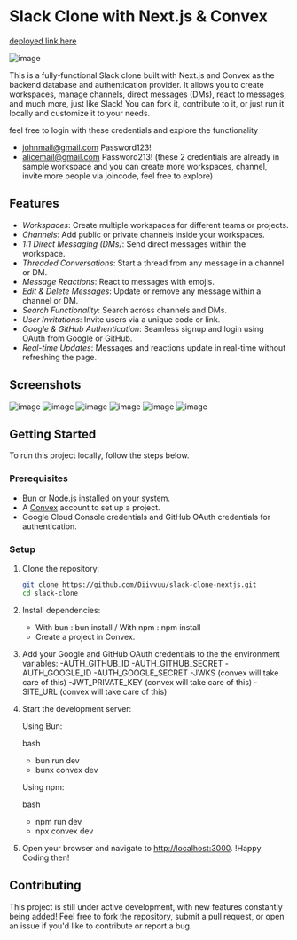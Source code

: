 # Slack Clone with Next.js & Convex  
 [deployed link here](https://slack-clone-nextjs.vercel.app/)

![image](https://github.com/user-attachments/assets/15c981cc-3649-4e77-ba19-1c9dc9bdf082)


This is a fully-functional Slack clone built with Next.js and Convex as the backend database and authentication provider. It allows you to create workspaces, manage channels, direct messages (DMs), react to messages, and much more, just like Slack! You can fork it, contribute to it, or just run it locally and customize it to your needs.

feel free to login with these credentials and explore the functionality
 - johnmail@gmail.com Password123! 
 - alicemail@gmail.com Password213!
(these 2 credentials are already in sample workspace and you can create more workspaces, channel, invite more people via joincode, feel free to explore)

## Features

- *Workspaces*: Create multiple workspaces for different teams or projects.
- *Channels*: Add public or private channels inside your workspaces.
- *1:1 Direct Messaging (DMs)*: Send direct messages within the workspace.
- *Threaded Conversations*: Start a thread from any message in a channel or DM.
- *Message Reactions*: React to messages with emojis.
- *Edit & Delete Messages*: Update or remove any message within a channel or DM.
- *Search Functionality*: Search across channels and DMs.
- *User Invitations*: Invite users via a unique code or link.
- *Google & GitHub Authentication*: Seamless signup and login using OAuth from Google or GitHub.
- *Real-time Updates*: Messages and reactions update in real-time without refreshing the page.

## Screenshots
![image](https://github.com/user-attachments/assets/fcce8263-eae2-4e2f-928f-55da6c5b1d99)
![image](https://github.com/user-attachments/assets/8b755731-38fa-467c-97a1-59f5882fe2be)
![image](https://github.com/user-attachments/assets/3c5f6c51-062e-40de-be16-6a7446f7533b)
![image](https://github.com/user-attachments/assets/0dbd04f9-3fcb-4e9f-b2e3-0998c32ae69c)
![image](https://github.com/user-attachments/assets/25d656c1-888e-4635-98e1-f37bc235ef27)
![image](https://github.com/user-attachments/assets/b2582d70-e4ea-45f3-b88a-4e6094494323)


## Getting Started

To run this project locally, follow the steps below.

### Prerequisites

- [Bun](https://bun.sh/) or [Node.js](https://nodejs.org/) installed on your system.
- A [Convex](https://convex.dev/) account to set up a project.
- Google Cloud Console credentials and GitHub OAuth credentials for authentication.

### Setup

1. Clone the repository:

   ```bash
   git clone https://github.com/Diivvuu/slack-clone-nextjs.git
   cd slack-clone

2. Install dependencies:
   - With bun : bun install / With npm : npm install
   - Create a project in Convex.


3. Add your Google and GitHub OAuth credentials to the the environment variables:
    -AUTH_GITHUB_ID
    -AUTH_GITHUB_SECRET
    -AUTH_GOOGLE_ID
    -AUTH_GOOGLE_SECRET
    -JWKS (convex will take care of this)
    -JWT_PRIVATE_KEY (convex will take care of this)
    -SITE_URL (convex will take care of this)

4. Start the development server:

   Using Bun:

    bash   
      - bun run dev
      - bunx convex dev


    Using npm:

   bash 
      - npm run dev
      - npx convex dev


5. Open your browser and navigate to [http://localhost:3000](http://localhost:3000).
    !Happy Coding then!


## Contributing

This project is still under active development, with new features constantly being added! Feel free to fork the repository, submit a pull request, or open an issue if you'd like to contribute or report a bug.

